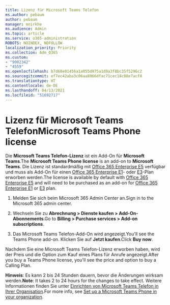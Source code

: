 ```yaml
---
title: Lizenz für Microsoft Teams Telefon
ms.author: pebaum
author: pebaum
manager: mnirkhe
ms.audience: Admin
ms.topic: article
ms.service: o365-administration
ROBOTS: NOINDEX, NOFOLLOW
localization_priority: Priority
ms.collection: Adm_O365
ms.custom:
- "9002342"
- "4559"
ms.openlocfilehash: b7d68e01456a1a055d975a1d9a3f8bc35f5296c2
ms.sourcegitcommit: ef7ec42aba3c06aa8966dfac71cec18c08e7acf8
ms.translationtype: HT
ms.contentlocale: de-DE
ms.lasthandoff: 04/13/2021
ms.locfileid: "51692717"
---
```

# <a name="microsoft-teams-phone-license"></a><span data-ttu-id="b0945-102">Lizenz für Microsoft Teams Telefon</span><span class="sxs-lookup"><span data-stu-id="b0945-102">Microsoft Teams Phone license</span></span>

<span data-ttu-id="b0945-103">Die **Microsoft Teams Telefon-Lizenz** ist ein Add-On für **Microsoft Teams**.</span><span class="sxs-lookup"><span data-stu-id="b0945-103">The **Microsoft Teams Phone license** is an add-on to **Microsoft Teams**.</span></span> <span data-ttu-id="b0945-104">Die Lizenz ist standardmäßig mit [Office 365 Enterprise E5](https://www.microsoft.com/microsoft-365/business/office-365-enterprise-e5-business-software?rtc=1&activetab=pivot%3aoverviewtab) verfügbar und muss als Add-On für einen [Office 365 Enterprise E1](https://products.office.com/business/office-365-enterprise-e1-business-software)- oder [E3](https://products.office.com/business/office-365-enterprise-e3-business-software)-Plan erworben werden.</span><span class="sxs-lookup"><span data-stu-id="b0945-104">The license is available by default with [Office 365 Enterprise E5](https://www.microsoft.com/microsoft-365/business/office-365-enterprise-e5-business-software?rtc=1&activetab=pivot%3aoverviewtab) and will need to be purchased as an add-on for [Office 365 Enterprise E1](https://products.office.com/business/office-365-enterprise-e1-business-software) or [E3](https://products.office.com/business/office-365-enterprise-e3-business-software) plan.</span></span>

1. <span data-ttu-id="b0945-105">Melden Sie sich beim Microsoft 365 Admin Center an.</span><span class="sxs-lookup"><span data-stu-id="b0945-105">Sign in to the Microsoft 365 admin center.</span></span>

2. <span data-ttu-id="b0945-106">Wechseln Sie zu **Abrechnung > Dienste kaufen > Add-On-Abonnements**.</span><span class="sxs-lookup"><span data-stu-id="b0945-106">Go to **Billing > Purchase services > Add-on subscriptions**.</span></span> 

3. <span data-ttu-id="b0945-107">Das Microsoft Teams Telefon-Add-On wird angezeigt.</span><span class="sxs-lookup"><span data-stu-id="b0945-107">You'll see the Teams Phone add-on.</span></span> <span data-ttu-id="b0945-108">Klicken Sie auf **Jetzt kaufen**.</span><span class="sxs-lookup"><span data-stu-id="b0945-108">Click **Buy now**.</span></span>

<span data-ttu-id="b0945-109">Nachdem Sie eine Microsoft Teams Telefon-Lizenz erworben haben, wird der Preis und die Option zum Kauf eines Plans für Anrufe angezeigt.</span><span class="sxs-lookup"><span data-stu-id="b0945-109">After you buy a Teams Phone license, you'll see the price and option to buy a Calling Plan.</span></span>

<span data-ttu-id="b0945-110">**Hinweis**: Es kann 2 bis 24 Stunden dauern, bevor die Änderungen wirksam werden.</span><span class="sxs-lookup"><span data-stu-id="b0945-110">**Note**: It takes 2 to 24 hours for the changes to take effect.</span></span> <span data-ttu-id="b0945-111">Weitere Informationen finden Sie unter [Einrichten von Microsoft Teams Telefon in Ihrer Organisation](https://docs.microsoft.com/MicrosoftTeams/setting-up-your-phone-system).</span><span class="sxs-lookup"><span data-stu-id="b0945-111">For more info, see [Set up a Microsoft Teams Phone in your organization](https://docs.microsoft.com/MicrosoftTeams/setting-up-your-phone-system).</span></span> 

